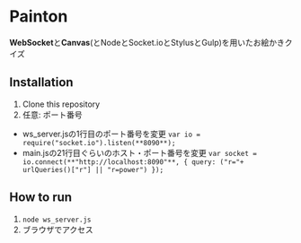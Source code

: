 # Painton

**WebSocket**と**Canvas**(とNodeとSocket.ioとStylusとGulp)を用いたお絵かきクイズ

## Installation
1. Clone this repository
2. 任意: ポート番号
  * ws_server.jsの1行目のポート番号を変更
    `var io = require("socket.io").listen(**8090**);`
  * main.jsの21行目ぐらいのホスト・ポート番号を変更
    `var socket = io.connect(**"http://localhost:8090"**, { query: ("r="+ urlQueries()["r"] || "r=power") });`

## How to run
1. `node ws_server.js`
2. ブラウザでアクセス
